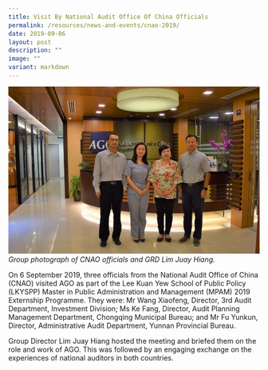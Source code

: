 ```yaml
---
title: Visit By National Audit Office Of China Officials
permalink: /resources/news-and-events/cnao-2019/
date: 2019-09-06
layout: post
description: ""
image: ""
variant: markdown
---
```

![](/images/Visitors/CNAO_2019.jpg)
*Group photograph of CNAO officials and GRD Lim Juay Hiang.*

On 6 September 2019, three officials from the National Audit Office of China (CNAO) visited AGO as part of the Lee Kuan Yew School of Public Policy (LKYSPP) Master in Public Administration and Management (MPAM) 2019 Externship Programme. They were: Mr Wang Xiaofeng, Director, 3rd Audit Department, Investment Division; Ms Ke Fang, Director, Audit Planning Management Department, Chongqing Municipal Bureau; and Mr Fu Yunkun, Director, Administrative Audit Department, Yunnan Provincial Bureau. 

Group Director Lim Juay Hiang hosted the meeting and briefed them on the role and work of AGO. This was followed by an engaging exchange on the experiences of national auditors in both countries.